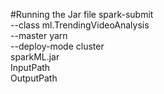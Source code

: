 #Running the Jar file
spark-submit  \
--class ml.TrendingVideoAnalysis \
--master yarn \
--deploy-mode cluster \
sparkML.jar \
InputPath \
OutputPath
